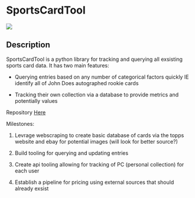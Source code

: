 
# SportsCardTool

[![](https://img.shields.io/badge/project-link-green)](https://github.com/TravisGibbs/SportsCardTool)

## Description

SportsCardTool is a python library for tracking and querying all exsisting sports card data. It has two main features:

 - Querying entries based on any number of categorical factors quickly IE identify all of John Does autographed rookie cards

 - Tracking their own collection via a database to provide metrics and potentially values

 Repository [Here](https://github.com/TravisGibbs/SportsCardTool)

Milestones:

1. Levrage webscraping to create basic database of cards via the topps website and ebay for potential images (will look for better source?)

2. Build tooling for querying and updating entries

3. Create api tooling allowing for tracking of PC (personal collection) for each user

4. Establish a pipeline for pricing using external sources that should already exsist